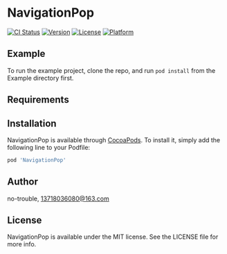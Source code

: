# NavigationPop

[![CI Status](https://img.shields.io/travis/no-trouble/NavigationPop.svg?style=flat)](https://travis-ci.org/no-trouble/NavigationPop)
[![Version](https://img.shields.io/cocoapods/v/NavigationPop.svg?style=flat)](https://cocoapods.org/pods/NavigationPop)
[![License](https://img.shields.io/cocoapods/l/NavigationPop.svg?style=flat)](https://cocoapods.org/pods/NavigationPop)
[![Platform](https://img.shields.io/cocoapods/p/NavigationPop.svg?style=flat)](https://cocoapods.org/pods/NavigationPop)

## Example

To run the example project, clone the repo, and run `pod install` from the Example directory first.

## Requirements

## Installation

NavigationPop is available through [CocoaPods](https://cocoapods.org). To install
it, simply add the following line to your Podfile:

```ruby
pod 'NavigationPop'
```

## Author

no-trouble, 13718036080@163.com

## License

NavigationPop is available under the MIT license. See the LICENSE file for more info.
